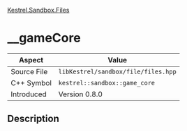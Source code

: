 [Kestrel.Sandbox.Files](index)
# __gameCore
| Aspect | Value |
| --- | --- |
| Source File | `libKestrel/sandbox/file/files.hpp` |
| C++ Symbol | `kestrel::sandbox::game_core` |
| Introduced | Version 0.8.0 |
## Description

